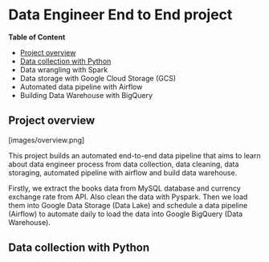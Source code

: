 # Data Engineer End to End project
**Table of Content**
- [Project overview](##project-overview)
- [Data collection with Python](##data-collection-with-python)
- Data wrangling with Spark
- Data storage with Google Cloud Storage (GCS)
- Automated data pipeline with Airflow
- Building Data Warehouse with BigQuery

## Project overview
[images/overview.png]

This project builds an automated end-to-end data pipeline that aims to learn about data engineer process from data collection, data cleaning, data storaging, automated pipeline with airflow and build data warehouse.

Firstly, we extract the books data from MySQL database and currency exchange rate from API. Also clean the data with Pyspark. Then we load them into Google Data Storage (Data Lake) and schedule a data pipeline (Airflow) to automate daily to load the data into Google BigQuery (Data Warehouse).

## Data collection with Python

